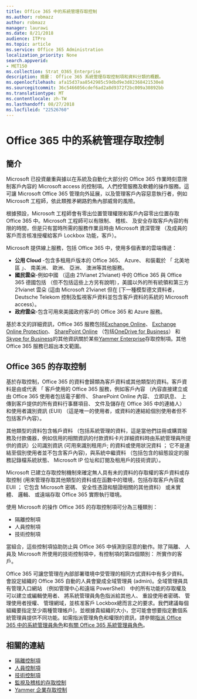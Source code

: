 ```yaml
---
title: Office 365 中的系統管理存取控制
ms.author: robmazz
author: robmazz
manager: laurawi
ms.date: 8/21/2018
audience: ITPro
ms.topic: article
ms.service: Office 365 Administration
localization_priority: None
search.appverid:
- MET150
ms.collection: Strat_O365_Enterprise
description: 摘要： Office 365 系統管理存取控制項和資料分類的概觀。
ms.openlocfilehash: afa15d37aa8542985c59dbd9e3d82368421530e8
ms.sourcegitcommit: 36c5466056cdef6ad2a8d9372f2bc009a30892bb
ms.translationtype: MT
ms.contentlocale: zh-TW
ms.lasthandoff: 08/27/2018
ms.locfileid: "22526760"
---
```

# <a name="administrative-access-controls-in-office-365"></a>Office 365 中的系統管理存取控制 

## <a name="introduction"></a>簡介
Microsoft 已投資嚴重與據以在系統及自動化大部分的 Office 365 作業時刻意限制客戶內容的 Microsoft access 的控制項。人們控管服務及軟體的操作服務。這可讓 Microsoft Office 365 管理向外延展，以及管理客戶內容惡意執行者，例如 Microsoft 工程師，依此類推矛網路釣魚內部威脅的風險。

根據預設，Microsoft 工程師會有零出位置管理權限和客戶內容零出位置存取 Office 365 中。Microsoft 工程師可以有限制、 稽核、 及安全存取客戶內容的有限的時間，但是只有當時所需的服務作業且時由 Microsoft 資深管理 （及成員的客戶而言核准授權給客戶 Lockbox 功能，客戶）。

Microsoft 提供線上服務，包括 Office 365 中，使用多個表單的雲端傳遞：

- **公用 Cloud** -包含多租用戶版本的 Office 365、 Azure、 和裝載於 「 北美地區 」、 南美洲、 歐洲、 亞洲、 澳洲等其他服務。
- **國民雲朵**-例如中國 （這由 21Vianet 21vianet) 中的 Office 365 與 Office 365 德國包括 （但不包括這些上方另有說明），美國以外的所有統領和第三方 21vianet 雲朵 (這由 Microsoft 21vianet 但在 [下一種模型德文資料者，Deutsche Telekom 控制及監視客戶資料並包含客戶資料的系統的 Microsoft access）。
- **政府雲朵**-包含可用來美國政府客戶的 Office 365 和 Azure 服務。

基於本文的詳細資訊，Office 365 服務包括[Exchange Online](https://docs.microsoft.com/Exchange/exchange-online)、 [Exchange Online Protection](https://docs.microsoft.com/Office365/SecurityCompliance/eop/exchange-online-protection-overview)、 [SharePoint Online](https://docs.microsoft.com/sharepoint/sharepoint-online) （包括[OneDrive for Business](https://docs.microsoft.com/OneDrive/onedrive)） 和[Skype for Business](https://docs.microsoft.com/SkypeForBusiness/skype-for-business-online)的其他資訊關於某些[Yammer Enterprise](https://support.office.com/article/yammer-–-admin-help-e1464355-1f97-49ac-b2aa-dd320b179dbe?ui=en-US&rs=en-US&ad=US)存取控制項。其他 Office 365 服務已超出本文範圍。

## <a name="office-365-access-controls"></a>Office 365 的存取控制
基於存取控制，Office 365 的資料會歸類為客戶資料或其他類型的資料。客戶資料是由或代表 「 客戶使用的 Office 365 服務，例如客戶內容 （內容直接建立或由 Office 365 使用者包括電子郵件、 SharePoint Online 內容、 立即訊息、 上傳到客戶提供的所有資料行事曆項目、 文件及儲存在 Office 365 中的連絡人） 和使用者識別資訊 (EUII) （這是唯一的使用者，或資料的連結給個別使用者但不包括客戶內容）。 

其他類型的資料包含帳戶資料 （包括系統管理的資料，這是當他們註冊或購買服務及付款儀器，例如信用的相關資訊的付款資料卡片詳細資料時由系統管理員所提供的資訊）公司識別資訊 (可用來識別租用戶; 的資料或使用狀況資料 ； 它不是連結至個別使用者並不包含客戶內容)，與系統中繼資料 （包括包含的組態設定的服務記錄檔系統狀態、 Microsoft IP 位址和訂閱及租用戶的技術資訊）。

Microsoft 已建立存取控制機制來確定無人具有未的資料的存取權的客戶資料或存取控制 (用來管理存取其他類型的資料或在函數中的環境，包括存取客戶內容或 EUII ； 它包含 Microsoft 密碼、 安全性憑證和驗證相關的其他資料） 或未實體、 邏輯、 或遠端存取 Office 365 實際執行環境。

使用 Microsoft 的操作 Office 365 的存取控制項可分為三種類別：
- 隔離控制項
- 人員控制項
- 技術控制項

當組合，這些控制項協助防止與 Office 365 中偵測到惡意的動作。除了隔離、 人員及 Microsoft 所使用的技術控制項中，有控制項的第四個類別： 所實作的客戶。

Office 365 可讓您管理在內部部署環境中受管理的相同方式資料中有多少資料。會設定組織的 Office 365 自動的人員會變成全域管理員 (admin)。全域管理員具有管理入口網站 （例如管理中心和遠端 PowerShell） 中的所有功能的存取權及可以建立或編輯使用者、 將系統管理員角色指派給其他人、 重設使用者密碼、 管理使用者授權、 管理網域，並核准客戶 Lockbox總而言之的要求。我們建議每個組織要指定至少兩種管理帳戶]，並根據貴組織的大小，您可能會想要指定數個系統管理員提供不同功能。如需指派管理角色和權限的資訊，請參閱[指派 Office 365 中的系統管理員角色](https://support.office.com/article/Assigning-admin-roles-in-Office-365-eac4d046-1afd-4f1a-85fc-8219c79e1504)和[有關 Office 365 系統管理員角色](https://support.office.com/article/Permissions-in-Office-365-DA585EEA-F576-4F55-A1E0-87090B6AAA9D)。


## <a name="related-links"></a>相關的連結

- [隔離控制項](office-365-isolation-controls.md)
- [人員控制項](office-365-personnel-controls.md)
- [技術控制項](office-365-technology-controls.md)
- [監視及稽核的存取控制](office-365-monitoring-and-auditing-access-controls.md)
- [Yammer 企業存取控制](office-365-yammer-enterprise-access-controls.md)